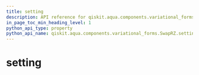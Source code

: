 ```yaml
---
title: setting
description: API reference for qiskit.aqua.components.variational_forms.SwapRZ.setting
in_page_toc_min_heading_level: 1
python_api_type: property
python_api_name: qiskit.aqua.components.variational_forms.SwapRZ.setting
---
```


# setting

